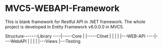 # MVC5-WEBAPI-Framework
This is blank framework for Restful API in .NET framework. The whole project is developed in Entity Framework v6.0.0.0 in MVC5. 

Structure-------Library ----|-----Core
			|				|-----Clinet
			|
			|
			|
			|
			|---WEB-API ----|----WebAPI
			|
			|
			|
			|
			|---Views
			|---Testing